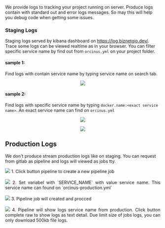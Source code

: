 We provide logs to tracking your project running on server. 
Produce logs contain with standard out and error logs messages. 
So may this will help you debug code when getting some issues.


### Staging Logs
Staging logs served by kibana dashboard on https://log.biznetgio.dev/. 
Trace some logs can be viewed realtime as in your browser. 
You can filter specific service name by find out from `orcinus.yml` on your project folder.

#### sample 1:
Find logs with contain service name by typing service name on search tab. 

<p align="center">
	<img src="../img/logs-contain-name.png">
</p>


#### sample 2:
Find logs with specific service name by typing `docker.name:<exact service name>`.
An exact service name can find on `orcinus.yml`

<p align="center">
	<img src="../img/orcinus-service-name.png">
</p>


<p align="center">
	<img src="../img/logs-specific-name.png">
</p>

## Production Logs
We don't produce stream production logs like on staging. 
You can request from gitlab as pipeline and logs will viewed as jobs tty.

<p align="justify">
<img src="../img/step1-produce-logs-production.png">
1. Click button pipeline to create a new pipeline job
</br></br>

<img src="../img/step2-produce-logs-production.png">
2. Set variabel with `SERVICE_NAME` with value service name. 
This service name can found on `orcinus-production.yml`  
</br></br>

<img src="../img/step3-produce-logs-production.png">
3. Pipeline job will created and procced
</br></br>

<img src="../img/step4-produce-logs-production.png">
4. Pipeline will show logs service name from production. 
Click button complete raw to show logs as text detail. 
Due limit size of jobs logs, you can only download 500kb file logs.
</p>